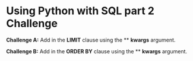 # Using Python with SQL part 2 Challenge

**Challenge A:**
Add in the **LIMIT** clause using the ** **kwargs** argument.

**Challenge B:**
Add in the **ORDER BY** clause using the ** **kwargs** argument.